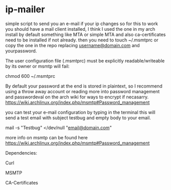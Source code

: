 # ip-mailer
simple script to send you an e-mail if your ip changes
so for this to work you should have a mail client installed, I think I used the one in my arch install by default something like MTA or simple MTA and also ca-certificates need to be installed if not already.
then you need to touch ~/.msmtprc or copy the one in the repo replacing username@domain.com and yourpassword.


The user configuration file (.msmtprc) must be explicitly readable/writeable by its owner or msmtp will fail:

chmod 600 ~/.msmtprc

By default your password at the end is stored in plaintext, so I recommend using a throw away account or reading more into password management and passwordeval on the arch wiki for ways to encrypt if necasarry.
https://wiki.archlinux.org/index.php/msmtp#Password_management

you can test your e-mail configuration by typing in the terminal
this will send a test email with subject testbug and empty body to your email.

mail -s "Testbug" </dev/null "email@domain.com" 


more info on msmtp can be found here
https://wiki.archlinux.org/index.php/msmtp#Password_management


Dependencies:

Curl

MSMTP

CA-Certificates
